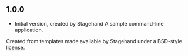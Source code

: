 ## 1.0.0

- Initial version, created by Stagehand
A sample command-line application.

Created from templates made available by Stagehand under a BSD-style
[license](https://github.com/dart-lang/stagehand/blob/master/LICENSE).
